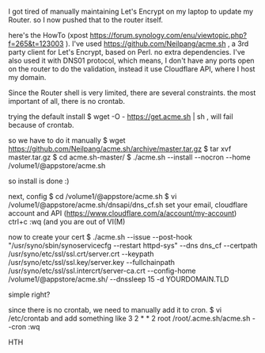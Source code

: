 I got tired of manually maintaining Let's Encrypt on my laptop to update my Router.
so I now pushed that to the router itself.

here's the HowTo (xpost https://forum.synology.com/enu/viewtopic.php?f=265&t=123003 ).
I've used https://github.com/Neilpang/acme.sh , a 3rd party client for Let's Encrypt, based on Perl. no extra dependencies.
I've also used it with DNS01 protocol, which means, I don't have any ports open on the router to do the validation, instead it use Cloudflare API, where I host my domain.

Since the Router shell is very limited, there are several constraints. the most important of all, there is no crontab.

trying the default install
$ wget -O -  https://get.acme.sh | sh
, will fail because of crontab.

so we have to do it manually
$ wget https://github.com/Neilpang/acme.sh/archive/master.tar.gz
$ tar xvf master.tar.gz
$ cd acme.sh-master/
$ ./acme.sh --install --nocron --home /volume1/@appstore/acme.sh

so install is done :)

next, config
$ cd /volume1/@appstore/acme.sh
$ vi /volume1/@appstore/acme.sh/dnsapi/dns_cf.sh
set your email, cloudflare account and API (https://www.cloudflare.com/a/account/my-account)
ctrl+c 
:wq (and you are out of VI(M)

now to create your cert
$ ./acme.sh  --issue --post-hook "/usr/syno/sbin/synoservicecfg --restart httpd-sys" --dns dns_cf --certpath /usr/syno/etc/ssl/ssl.crt/server.crt --keypath /usr/syno/etc/ssl/ssl.key/server.key --fullchainpath /usr/syno/etc/ssl/ssl.intercrt/server-ca.crt --config-home /volume1/@appstore/acme.sh/ --dnssleep 15 -d YOURDOMAIN.TLD 

simple right?

since there is no crontab, we need to manually add it to cron.
$ vi /etc/crontab 
and add something like
3       2       *       *       2       root    /root/.acme.sh/acme.sh --cron
:wq

HTH